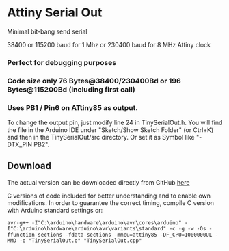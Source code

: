# Attiny Serial Out
Minimal bit-bang send serial

38400 or 115200 baud for 1 Mhz or 230400 baud for 8 MHz Attiny clock
### Perfect for debugging purposes
### Code size only 76 Bytes@38400/230400Bd or 196 Bytes@115200Bd (including first call)
### Uses PB1 / Pin6 on ATtiny85 as output.
To change the output pin, just modify line 24 in TinySerialOut.h. You will find the file in the Arduino IDE under "Sketch/Show Sketch Folder" (or Ctrl+K) and then in the TinySerialOut/src directory. Or set it as Symbol like "-DTX_PIN PB2".

## Download
 The actual version can be downloaded directly from GitHub [here](https://github.com/ArminJo/ATtinySerialOut/blob/master/extras/TinySerialOut.zip?raw=true)

C versions of code included for better understanding and to enable own modifications.
In order to guarantee the correct timing, compile C version with Arduino standard settings or:
```
avr-g++ -I"C:\arduino\hardware\arduino\avr\cores\arduino" -I"C:\arduino\hardware\arduino\avr\variants\standard" -c -g -w -Os -ffunction-sections -fdata-sections -mmcu=attiny85 -DF_CPU=1000000UL -MMD -o "TinySerialOut.o" "TinySerialOut.cpp"
```
